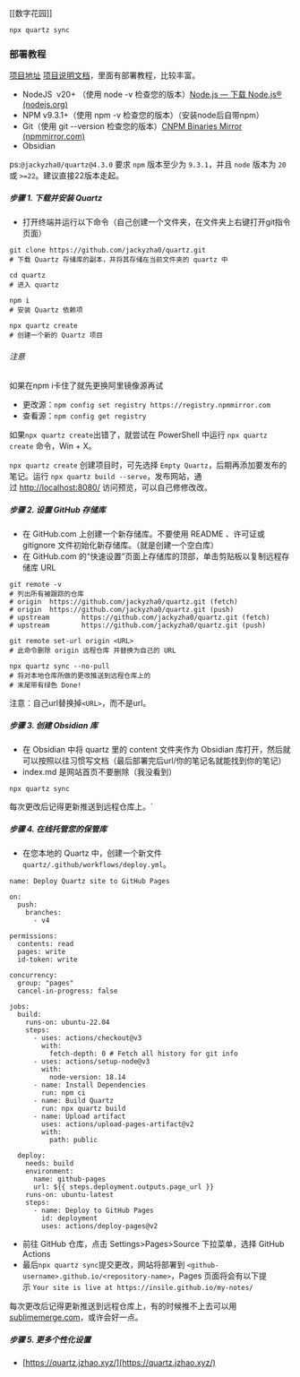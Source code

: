 [[数字花园]]


```
npx quartz sync
````
### 部署教程
[项目地址](https://github.com/jackyzha0/quartz)
[项目说明文档](https://quartz.jzhao.xyz/)，里面有部署教程，比较丰富。

- NodeJS  v20+ （使用 node -v 检查您的版本）[Node.js — 下载 Node.js® (nodejs.org)](https://nodejs.org/zh-cn/download/prebuilt-installer)
- NPM v9.3.1+（使用 npm -v 检查您的版本）（安装node后自带npm）
- Git（使用 git --version 检查您的版本）[CNPM Binaries Mirror (npmmirror.com)](https://registry.npmmirror.com/binary.html?path=git-for-windows/)
- Obsidian

ps:`@jackyzha0/quartz@4.3.0` 要求 `npm` 版本至少为 `9.3.1`，并且 `node` 版本为 `20` 或 `>=22`。建议直接22版本走起。
##### 步骤 1. 下载并安装 Quartz

- 打开终端并运行以下命令（自己创建一个文件夹，在文件夹上右键打开git指令页面）
```
git clone https://github.com/jackyzha0/quartz.git
# 下载 Quartz 存储库的副本，并将其存储在当前文件夹的 quartz 中
 
cd quartz
# 进入 quartz
 
npm i
# 安装 Quartz 依赖项
 
npx quartz create
# 创建一个新的 Quartz 项目
````

###### 注意
如果在npm i卡住了就先更换阿里镜像源再试

- 更改源：`npm config set registry https://registry.npmmirror.com`
- 查看源：`npm config get registry`

如果`npx quartz create`出错了，就尝试在 PowerShell 中运行 `npx quartz create` 命令，Win + X。

`npx quartz create` 创建项目时，可先选择 `Empty Quartz`，后期再添加要发布的笔记。运行 `npx quartz build --serve`，发布网站，通过 [http://localhost:8080/](http://localhost:8080/) 访问预览，可以自己修修改改。
##### 步骤 2. 设置 GitHub 存储库

- 在 GitHub.com 上创建一个新存储库。不要使用 README 、许可证或 gitignore 文件初始化新存储库。（就是创建一个空白库）
- 在 GitHub.com 的“快速设置”页面上存储库的顶部，单击剪贴板以复制远程存储库 URL

```
git remote -v
# 列出所有被跟踪的仓库
# origin  https://github.com/jackyzha0/quartz.git (fetch)
# origin  https://github.com/jackyzha0/quartz.git (push)
# upstream        https://github.com/jackyzha0/quartz.git (fetch)
# upstream        https://github.com/jackyzha0/quartz.git (push)
 
git remote set-url origin <URL>
# 此命令删除 origin 远程仓库 并替换为自己的 URL
 
npx quartz sync --no-pull
# 将对本地仓库所做的更改推送到远程仓库上的
# 末尾带有绿色 Done! 
````

注意：自己url替换掉`<URL>`，而不是url。

##### 步骤 3. 创建 Obsidian 库

- 在 Obsidian 中将 quartz 里的 content 文件夹作为 Obsidian 库打开，然后就可以按照以往习惯写文档（最后部署完后url/你的笔记名就能找到你的笔记）
- index.md 是网站首页不要删除（我没看到）

```
npx quartz sync
````

每次更改后记得更新推送到远程仓库上。`

##### 步骤 4. 在线托管您的保管库

- 在您本地的 Quartz 中，创建一个新文件`quartz/.github/workflows/deploy.yml`。


```
name: Deploy Quartz site to GitHub Pages
 
on:
  push:
    branches:
      - v4
 
permissions:
  contents: read
  pages: write
  id-token: write
 
concurrency:
  group: "pages"
  cancel-in-progress: false
 
jobs:
  build:
    runs-on: ubuntu-22.04
    steps:
      - uses: actions/checkout@v3
        with:
          fetch-depth: 0 # Fetch all history for git info
      - uses: actions/setup-node@v3
        with:
          node-version: 18.14
      - name: Install Dependencies
        run: npm ci
      - name: Build Quartz
        run: npx quartz build
      - name: Upload artifact
        uses: actions/upload-pages-artifact@v2
        with:
          path: public
 
  deploy:
    needs: build
    environment:
      name: github-pages
      url: ${{ steps.deployment.outputs.page_url }}
    runs-on: ubuntu-latest
    steps:
      - name: Deploy to GitHub Pages
        id: deployment
        uses: actions/deploy-pages@v2
````

- 前往 GitHub 仓库，点击 Settings>Pages>Source 下拉菜单，选择 GitHub Actions
- 最后`npx quartz sync`提交更改，网站将部署到 `<github-username>.github.io/<repository-name>`，Pages 页面将会有以下提示 `Your site is live at https://insile.github.io/my-notes/`

每次更改后记得更新推送到远程仓库上，有的时候推不上去可以用[sublimemerge.com](https://www.sublimemerge.com/)，或许会好一点。

##### 步骤 5. 更多个性化设置

- [https://quartz.jzhao.xyz/](https://quartz.jzhao.xyz/)